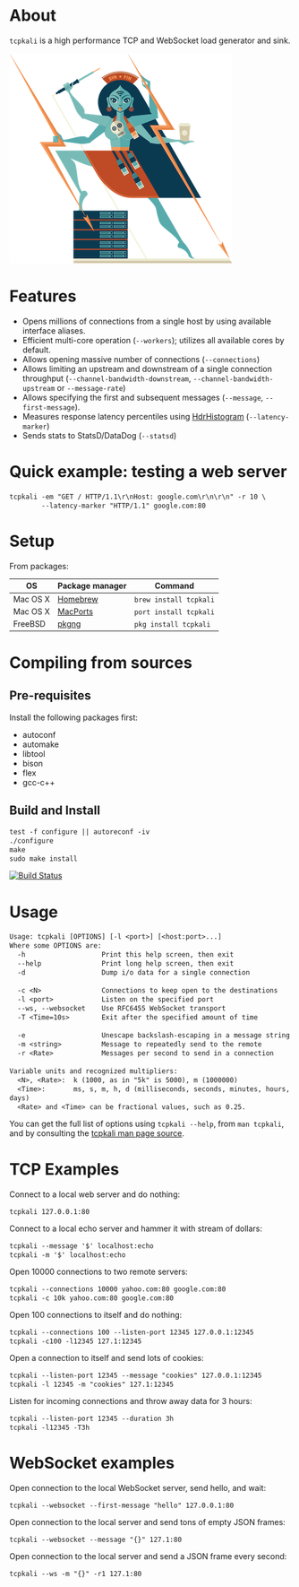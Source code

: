 
# About

`tcpkali` is a high performance TCP and WebSocket load generator and sink.

![tcpkali mascot](doc/images/tcpkali-mascot.png)

# Features

 * Opens millions of connections from a single host by using available interface aliases.
 * Efficient multi-core operation (`--workers`); utilizes all available cores by default.
 * Allows opening massive number of connections (`--connections`)
 * Allows limiting an upstream and downstream of a single connection throughput (`--channel-bandwidth-downstream`, `--channel-bandwidth-upstream` or `--message-rate`)
 * Allows specifying the first and subsequent messages (`--message`, `--first-message`).
 * Measures response latency percentiles using [HdrHistogram](https://github.com/HdrHistogram) (`--latency-marker`)
 * Sends stats to StatsD/DataDog (`--statsd`)

# Quick example: testing a web server

    tcpkali -em "GET / HTTP/1.1\r\nHost: google.com\r\n\r\n" -r 10 \
            --latency-marker "HTTP/1.1" google.com:80

# Setup

From packages:

| OS       | Package manager                         | Command                |
| -------- | --------------------------------------- | ---------------------- |
| Mac OS X | [Homebrew](http://brew.sh/)             | `brew install tcpkali` |
| Mac OS X | [MacPorts](https://www.macports.org/)   | `port install tcpkali` |
| FreeBSD  | [pkgng](https://wiki.freebsd.org/pkgng) | `pkg install tcpkali`  |

# Compiling from sources

## Pre-requisites

Install the following packages first:

 * autoconf
 * automake
 * libtool
 * bison
 * flex
 * gcc-c++

## Build and Install

    test -f configure || autoreconf -iv
    ./configure
    make
    sudo make install

[![Build Status](https://travis-ci.org/machinezone/tcpkali.svg?branch=master)](https://travis-ci.org/machinezone/tcpkali)

# Usage

    Usage: tcpkali [OPTIONS] [-l <port>] [<host:port>...]
    Where some OPTIONS are:
      -h                   Print this help screen, then exit
      --help               Print long help screen, then exit
      -d                   Dump i/o data for a single connection

      -c <N>               Connections to keep open to the destinations
      -l <port>            Listen on the specified port
      --ws, --websocket    Use RFC6455 WebSocket transport
      -T <Time=10s>        Exit after the specified amount of time

      -e                   Unescape backslash-escaping in a message string
      -m <string>          Message to repeatedly send to the remote
      -r <Rate>            Messages per second to send in a connection

    Variable units and recognized multipliers:
      <N>, <Rate>:  k (1000, as in "5k" is 5000), m (1000000)
      <Time>:       ms, s, m, h, d (milliseconds, seconds, minutes, hours, days)
      <Rate> and <Time> can be fractional values, such as 0.25.

You can get the full list of options using `tcpkali --help`, from
`man tcpkali`, and by consulting the
[tcpkali man page source](doc/tcpkali.man.md).

# TCP Examples

Connect to a local web server and do nothing:

    tcpkali 127.0.0.1:80

Connect to a local echo server and hammer it with stream of dollars:

    tcpkali --message '$' localhost:echo
    tcpkali -m '$' localhost:echo

Open 10000 connections to two remote servers:

    tcpkali --connections 10000 yahoo.com:80 google.com:80
    tcpkali -c 10k yahoo.com:80 google.com:80

Open 100 connections to itself and do nothing:

    tcpkali --connections 100 --listen-port 12345 127.0.0.1:12345
    tcpkali -c100 -l12345 127.1:12345

Open a connection to itself and send lots of cookies:

    tcpkali --listen-port 12345 --message "cookies" 127.0.0.1:12345
    tcpkali -l 12345 -m "cookies" 127.1:12345

Listen for incoming connections and throw away data for 3 hours:

    tcpkali --listen-port 12345 --duration 3h
    tcpkali -l12345 -T3h

# WebSocket examples

Open connection to the local WebSocket server, send hello, and wait:

    tcpkali --websocket --first-message "hello" 127.0.0.1:80

Open connection to the local server and send tons of empty JSON frames:

    tcpkali --websocket --message "{}" 127.1:80

Open connection to the local server and send a JSON frame every second:

    tcpkali --ws -m "{}" -r1 127.1:80

